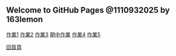 ## Welcome to GitHub Pages @1110932025 by 163lemon
[作業1](https://163lemon.github.io/1110932025/45.html)
[作業2](https://163lemon.github.io/1110932025/99)
[作業3](https://163lemon.github.io/1110932025/div)
[期中作業](https://163lemon.github.io/1110932025/h1)
[作業4](https://163lemon.github.io/1110932025/fiVE.html)
[作業5](https://163lemon.github.io/1110932025/JS.html)
[](https://163lemon.github.io/1110932025/h1)
<div>
  <a href=''>回首頁</a>
